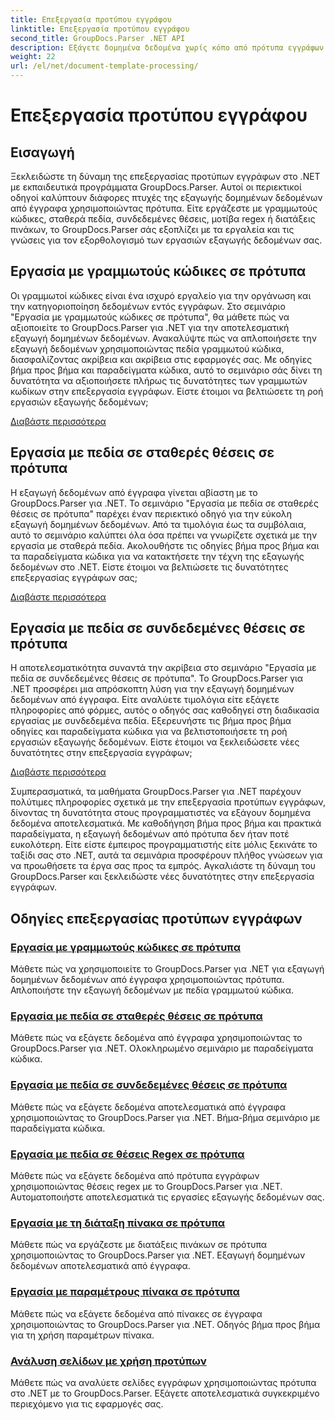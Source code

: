 ```yaml
---
title: Επεξεργασία προτύπου εγγράφου
linktitle: Επεξεργασία προτύπου εγγράφου
second_title: GroupDocs.Parser .NET API
description: Εξάγετε δομημένα δεδομένα χωρίς κόπο από πρότυπα εγγράφων με το GroupDocs.Parser για .NET. Μάθετε να εργάζεστε με γραμμωτούς κώδικες, πεδία, regex και διατάξεις πίνακα.
weight: 22
url: /el/net/document-template-processing/
---
```


# Επεξεργασία προτύπου εγγράφου


## Εισαγωγή

Ξεκλειδώστε τη δύναμη της επεξεργασίας προτύπων εγγράφων στο .NET με εκπαιδευτικά προγράμματα GroupDocs.Parser. Αυτοί οι περιεκτικοί οδηγοί καλύπτουν διάφορες πτυχές της εξαγωγής δομημένων δεδομένων από έγγραφα χρησιμοποιώντας πρότυπα. Είτε εργάζεστε με γραμμωτούς κώδικες, σταθερά πεδία, συνδεδεμένες θέσεις, μοτίβα regex ή διατάξεις πινάκων, το GroupDocs.Parser σάς εξοπλίζει με τα εργαλεία και τις γνώσεις για τον εξορθολογισμό των εργασιών εξαγωγής δεδομένων σας.

## Εργασία με γραμμωτούς κώδικες σε πρότυπα

Οι γραμμωτοί κώδικες είναι ένα ισχυρό εργαλείο για την οργάνωση και την κατηγοριοποίηση δεδομένων εντός εγγράφων. Στο σεμινάριο "Εργασία με γραμμωτούς κώδικες σε πρότυπα", θα μάθετε πώς να αξιοποιείτε το GroupDocs.Parser για .NET για την αποτελεσματική εξαγωγή δομημένων δεδομένων. Ανακαλύψτε πώς να απλοποιήσετε την εξαγωγή δεδομένων χρησιμοποιώντας πεδία γραμμωτού κώδικα, διασφαλίζοντας ακρίβεια και ακρίβεια στις εφαρμογές σας. Με οδηγίες βήμα προς βήμα και παραδείγματα κώδικα, αυτό το σεμινάριο σάς δίνει τη δυνατότητα να αξιοποιήσετε πλήρως τις δυνατότητες των γραμμωτών κωδίκων στην επεξεργασία εγγράφων. Είστε έτοιμοι να βελτιώσετε τη ροή εργασιών εξαγωγής δεδομένων;

[Διαβάστε περισσότερα](./working-with-barcodes-in-templates/)

## Εργασία με πεδία σε σταθερές θέσεις σε πρότυπα

Η εξαγωγή δεδομένων από έγγραφα γίνεται αβίαστη με το GroupDocs.Parser για .NET. Το σεμινάριο "Εργασία με πεδία σε σταθερές θέσεις σε πρότυπα" παρέχει έναν περιεκτικό οδηγό για την εύκολη εξαγωγή δομημένων δεδομένων. Από τα τιμολόγια έως τα συμβόλαια, αυτό το σεμινάριο καλύπτει όλα όσα πρέπει να γνωρίζετε σχετικά με την εργασία με σταθερά πεδία. Ακολουθήστε τις οδηγίες βήμα προς βήμα και τα παραδείγματα κώδικα για να κατακτήσετε την τέχνη της εξαγωγής δεδομένων στο .NET. Είστε έτοιμοι να βελτιώσετε τις δυνατότητες επεξεργασίας εγγράφων σας;

[Διαβάστε περισσότερα](./working-with-fields-at-fixed-positions-in-templates/)

## Εργασία με πεδία σε συνδεδεμένες θέσεις σε πρότυπα

Η αποτελεσματικότητα συναντά την ακρίβεια στο σεμινάριο "Εργασία με πεδία σε συνδεδεμένες θέσεις σε πρότυπα". Το GroupDocs.Parser για .NET προσφέρει μια απρόσκοπτη λύση για την εξαγωγή δομημένων δεδομένων από έγγραφα. Είτε αναλύετε τιμολόγια είτε εξάγετε πληροφορίες από φόρμες, αυτός ο οδηγός σας καθοδηγεί στη διαδικασία εργασίας με συνδεδεμένα πεδία. Εξερευνήστε τις βήμα προς βήμα οδηγίες και παραδείγματα κώδικα για να βελτιστοποιήσετε τη ροή εργασιών εξαγωγής δεδομένων. Είστε έτοιμοι να ξεκλειδώσετε νέες δυνατότητες στην επεξεργασία εγγράφων;

[Διαβάστε περισσότερα](./working-with-fields-at-linked-positions-in-templates/)

Συμπερασματικά, τα μαθήματα GroupDocs.Parser για .NET παρέχουν πολύτιμες πληροφορίες σχετικά με την επεξεργασία προτύπων εγγράφων, δίνοντας τη δυνατότητα στους προγραμματιστές να εξάγουν δομημένα δεδομένα αποτελεσματικά. Με καθοδήγηση βήμα προς βήμα και πρακτικά παραδείγματα, η εξαγωγή δεδομένων από πρότυπα δεν ήταν ποτέ ευκολότερη. Είτε είστε έμπειρος προγραμματιστής είτε μόλις ξεκινάτε το ταξίδι σας στο .NET, αυτά τα σεμινάρια προσφέρουν πλήθος γνώσεων για να προωθήσετε τα έργα σας προς τα εμπρός. Αγκαλιάστε τη δύναμη του GroupDocs.Parser και ξεκλειδώστε νέες δυνατότητες στην επεξεργασία εγγράφων.

## Οδηγίες επεξεργασίας προτύπων εγγράφων
### [Εργασία με γραμμωτούς κώδικες σε πρότυπα](./working-with-barcodes-in-templates/)
Μάθετε πώς να χρησιμοποιείτε το GroupDocs.Parser για .NET για εξαγωγή δομημένων δεδομένων από έγγραφα χρησιμοποιώντας πρότυπα. Απλοποιήστε την εξαγωγή δεδομένων με πεδία γραμμωτού κώδικα.
### [Εργασία με πεδία σε σταθερές θέσεις σε πρότυπα](./working-with-fields-at-fixed-positions-in-templates/)
Μάθετε πώς να εξάγετε δεδομένα από έγγραφα χρησιμοποιώντας το GroupDocs.Parser για .NET. Ολοκληρωμένο σεμινάριο με παραδείγματα κώδικα.
### [Εργασία με πεδία σε συνδεδεμένες θέσεις σε πρότυπα](./working-with-fields-at-linked-positions-in-templates/)
Μάθετε πώς να εξάγετε δεδομένα αποτελεσματικά από έγγραφα χρησιμοποιώντας το GroupDocs.Parser για .NET. Βήμα-βήμα σεμινάριο με παραδείγματα κώδικα.
### [Εργασία με πεδία σε θέσεις Regex σε πρότυπα](./working-with-fields-at-regex-positions-in-templates/)
Μάθετε πώς να εξάγετε δεδομένα από πρότυπα εγγράφων χρησιμοποιώντας θέσεις regex με το GroupDocs.Parser για .NET. Αυτοματοποιήστε αποτελεσματικά τις εργασίες εξαγωγής δεδομένων σας.
### [Εργασία με τη διάταξη πίνακα σε πρότυπα](./working-with-table-layout-in-templates/)
Μάθετε πώς να εργάζεστε με διατάξεις πινάκων σε πρότυπα χρησιμοποιώντας το GroupDocs.Parser για .NET. Εξαγωγή δομημένων δεδομένων αποτελεσματικά από έγγραφα.
### [Εργασία με παραμέτρους πίνακα σε πρότυπα](./working-with-table-parameters-in-templates/)
Μάθετε πώς να εξάγετε δεδομένα από πίνακες σε έγγραφα χρησιμοποιώντας το GroupDocs.Parser για .NET. Οδηγός βήμα προς βήμα για τη χρήση παραμέτρων πίνακα.
### [Ανάλυση σελίδων με χρήση προτύπων](./parse-pages-using-templates/)
Μάθετε πώς να αναλύετε σελίδες εγγράφων χρησιμοποιώντας πρότυπα στο .NET με το GroupDocs.Parser. Εξάγετε αποτελεσματικά συγκεκριμένο περιεχόμενο για τις εφαρμογές σας.